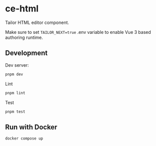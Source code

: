 # ce-html

Tailor HTML editor component.

Make sure to set `TAILOR_NEXT=true` .env variable to enable Vue 3
based authoring runtime.

## Development

Dev server:

```sh
pnpm dev
```

Lint

```sh
pnpm lint
```

Test

```sh
pnpm test
```

## Run with Docker

```sh
docker compose up
```
